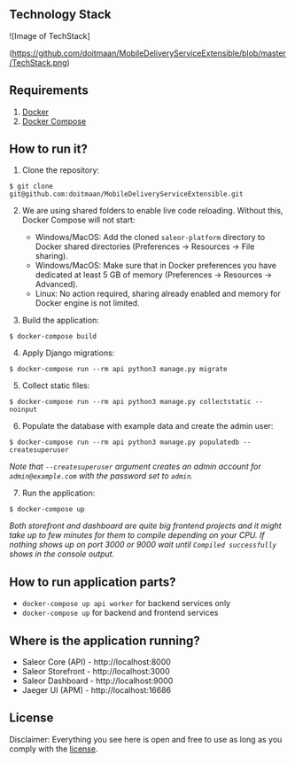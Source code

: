 ## Technology Stack

![Image of TechStack]


(https://github.com/doitmaan/MobileDeliveryServiceExtensible/blob/master/TechStack.png)


## Requirements
1. [Docker](https://docs.docker.com/install/)
2. [Docker Compose](https://docs.docker.com/compose/install/)


## How to run it?

1. Clone the repository:

```
$ git clone git@github.com:doitmaan/MobileDeliveryServiceExtensible.git
```

2. We are using shared folders to enable live code reloading. Without this, Docker Compose will not start:
    - Windows/MacOS: Add the cloned `saleor-platform` directory to Docker shared directories (Preferences -> Resources -> File sharing).
    - Windows/MacOS: Make sure that in Docker preferences you have dedicated at least 5 GB of memory (Preferences -> Resources -> Advanced).
    - Linux: No action required, sharing already enabled and memory for Docker engine is not limited.


3. Build the application:
```
$ docker-compose build
```

4. Apply Django migrations:
```
$ docker-compose run --rm api python3 manage.py migrate
```

5. Collect static files:
```
$ docker-compose run --rm api python3 manage.py collectstatic --noinput
```

6. Populate the database with example data and create the admin user:
```
$ docker-compose run --rm api python3 manage.py populatedb --createsuperuser
```
*Note that `--createsuperuser` argument creates an admin account for `admin@example.com` with the password set to `admin`.*

7. Run the application:
```
$ docker-compose up
```
*Both storefront and dashboard are quite big frontend projects and it might take up to few minutes for them to compile depending on your CPU. If nothing shows up on port 3000 or 9000 wait until `Compiled successfully` shows in the console output.*



## How to run application parts?
  - `docker-compose up api worker` for backend services only
  - `docker-compose up` for backend and frontend services


## Where is the application running?
- Saleor Core (API) - http://localhost:8000
- Saleor Storefront - http://localhost:3000
- Saleor Dashboard - http://localhost:9000
- Jaeger UI (APM) - http://localhost:16686




## License

Disclaimer: Everything you see here is open and free to use as long as you comply with the [license](https://github.com/mirumee/saleor-platform/blob/master/LICENSE).

